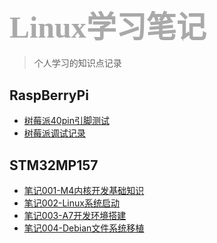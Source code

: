 <!-- _sidebar.md -->
### <font size=24 face="STKaiti" color="darkgray"> Linux学习笔记 </font>    <!-- {docsify-ignore} -->

> 个人学习的知识点记录

## RaspBerryPi

* [树莓派40pin引脚测试](./blog/Linux/raspberryPi/树莓派40pin引脚测试.md)
* [树莓派调试记录](./blog/Linux/raspberryPi/树莓派调试记录.md)


## STM32MP157

* [笔记001-M4内核开发基础知识](./blog/Linux/stm32mp157/笔记001-M4内核开发基础知识.md)
* [笔记002-Linux系统启动](./blog/Linux/stm32mp157/笔记002-Linux系统启动.md)
* [笔记003-A7开发环境搭建](./blog/Linux/stm32mp157/笔记003-A7开发环境搭建.md)
* [笔记004-Debian文件系统移植](./blog/Linux/stm32mp157/笔记004-Debian文件系统移植.md)
